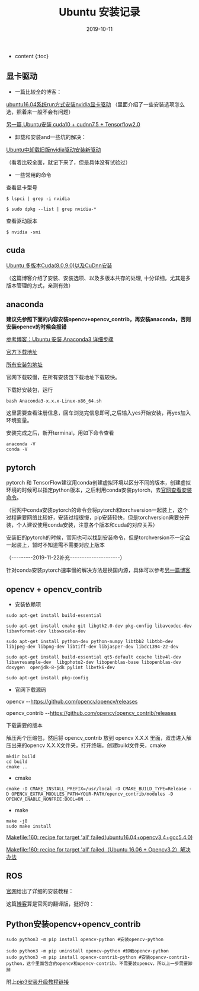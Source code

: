 ﻿---
layout: post
title:  "Ubuntu 安装记录"
date:   2019-10-11
categories: 安装记录
tag: Ubuntu
---

* content
{:toc}




## 显卡驱动

* 一篇比较全的博客：

[ubuntu16.04系统run方式安装nvidia显卡驱动](https://blog.csdn.net/xunan003/article/details/81665835)
（里面介绍了一些安装选项怎么选，照着来一般不会有问题）

[另一篇,Ubuntu安装 cuda10 + cudnn7.5 + Tensorflow2.0](https://zhuanlan.zhihu.com/p/65557545)

* 卸载和安装and一些坑的解决：

[Ubuntu中卸载旧版nvidia驱动安装新驱动](https://blog.csdn.net/qq_31918961/article/details/80190397)

（看着比较全面，就记下来了，但是具体没有试验过）

* 一些常用的命令

查看显卡型号

```$ lspci | grep -i nvidia ```

```$ sudo dpkg --list | grep nvidia-* ```

查看驱动版本

```$ nvidia -smi ```


## cuda


[Ubuntu 多版本Cuda(8.0,9.0)以及CuDnn安装](https://www.jianshu.com/p/6a6fbce9073f)

（这篇博客介绍了安装、安装选项、以及多版本共存的处理, 十分详细，尤其是多版本管理的方式，亲测有效）

## anaconda

**建议先参照下面的内容安装opencv+opencv_contrib，再安装anaconda，否则安装opencv的时候会报错**


[参考博客：Ubuntu 安装 Anaconda3 详细步骤](https://blog.csdn.net/u012318074/article/details/77074665)

[官方下载地址](https://www.continuum.io/downloads )

[所有安装包地址](https://repo.continuum.io/archive/ )

官网下载较慢，在所有安装包下载地址下载较快。

下载好安装包，运行

```
bash Anaconda3-x.x.x-Linux-x86_64.sh
```

这里需要查看注册信息，回车浏览完信息即可,之后输入yes开始安装，再yes加入环境变量。

安装完成之后，新开terminal，用如下命令查看

```
anaconda -V
conda -V
```


## pytorch

pytorch 和 TensorFlow建议用conda创建虚拟环境以区分不同的版本，创建虚拟环境的时候可以指定python版本，之后利用conda安装pytorch，去[官网查看安装命令](https://pytorch.org/get-started/locally/)。

（官网中conda安装pytorch的命令会将pytorch和torchversion一起装上，这个过程需要网络比较好，安装过程很慢，pip安装较快，但是torchversion需要分开装，个人建议使用conda安装，注意各个版本和cuda的对应关系）

安装旧的pytorch的时候，官网也可以找到安装命令，但是torchversion不一定会一起装上，暂时不知道需不需要对应上版本


（---------2019-11-22补充---------------------）

针对conda安装pytorch速率慢的解决方法是换国内源，具体可以参考[另一篇博客](https://zhangruixiang-whu.github.io/2019/10/10/pip&conda-%E6%8D%A2%E6%BA%90.html)



## opencv + opencv_contrib

* 安装依赖项

```
sudo apt-get install build-essential  
  
sudo apt-get install cmake git libgtk2.0-dev pkg-config libavcodec-dev libavformat-dev libswscale-dev  
  
sudo apt-get install python-dev python-numpy libtbb2 libtbb-dev libjpeg-dev libpng-dev libtiff-dev libjasper-dev libdc1394-22-dev  

sudo apt-get install build-essential qt5-default ccache libv4l-dev libavresample-dev  libgphoto2-dev libopenblas-base libopenblas-dev doxygen  openjdk-8-jdk pylint libvtk6-dev

sudo apt-get install pkg-config
```

* 官网下载源码

opencv
--https://github.com/opencv/opencv/releases

opencv_contrib
--https://github.com/opencv/opencv_contrib/releases 

下载需要的版本

解压两个压缩包，然后将 opencv_contrib 放到 opencv X.X.X 里面，双击进入解压出来的opencv X.X.X文件夹，打开终端，创建build文件夹，cmake
```
mkdir build
cd build 
cmake ..
```


* cmake
```
cmake -D CMAKE_INSTALL_PREFIX=/usr/local -D CMAKE_BUILD_TYPE=Release -D OPENCV_EXTRA_MODULES_PATH=YOUR-PATH/opencv_contrib/modules -D OPENCV_ENABLE_NONFREE:BOOL=ON ..
```

* make
```
make -j8
sudo make install 
```

[Makefile:160: recipe for target 'all' failed(ubuntu16.04+opencv3.4+gcc5.4.0)](https://blog.csdn.net/ZT0518/article/details/83445308)

[Makefile:160: recipe for target 'all' failed（Ubuntu 16.06 + Opencv3.2）解决办法](https://blog.csdn.net/Zafir_410/article/details/74357544)

## ROS
[官网](http://wiki.ros.org/ROS/Installation)给出了详细的安装教程：




这篇[博客](https://www.cnblogs.com/liu-fa/p/5779206.html)算是官网的翻译版，挺好的：



## Python安装opencv+opencv_contrib
```
sudo python3 -m pip install opencv-python #安装opencv-python

sudo python3 -m pip uninstall opencv-python #卸载opencv-python
sudo python3 -m pip install opencv-contrib-python #安装opencv-contrib-python，这个里面包含的opencv和opencv-contrib，不需要装opencv，所以上一步需要卸掉
```
附上[pip3安装升级教程链接](https://blog.csdn.net/tiweeny/article/details/78384633)



